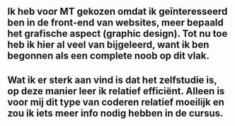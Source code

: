 ## Ik heb voor MT gekozen omdat ik geïnteresseerd ben in de front-end van websites, meer bepaald het grafische aspect (graphic design). Tot nu toe heb ik hier al veel van bijgeleerd, want ik ben begonnen als een complete noob op dit vlak. #
## Wat ik er sterk aan vind is dat het zelfstudie is, op deze manier leer ik relatief efficiënt. Alleen is voor mij dit type van coderen relatief moeilijk en zou ik iets meer info nodig hebben in de cursus. #